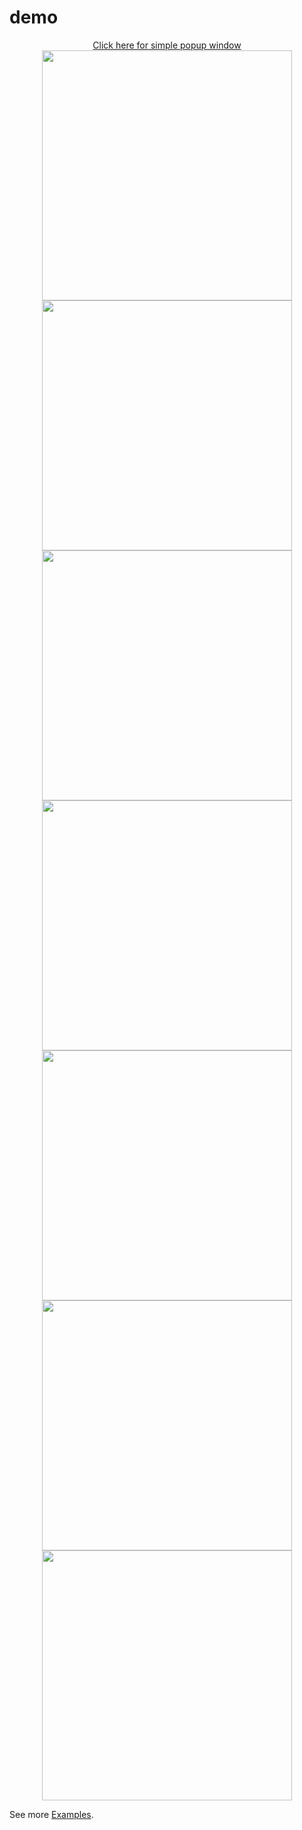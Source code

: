 # demo



<div align="center">
    <a href="http://combostruct.com/3zHI">
        <a href="javascript: void(0)" 
   onclick="window.open('popup.html', 
  'windowname1', 
  'width=200, height=77'); 
   return false;">Click here for simple popup window</a>
        <img src="https://i.postimg.cc/FKT8x8J4/backoffice.png" width="400px"</img></a>
</div>


<div align="center">
    <a href="http://combostruct.com/3zHI"><img src="https://i.postimg.cc/4NXvJdSW/test2.png" width="400px"</img> </a>
</div>


<div align="center">
    <a href="http://combostruct.com/3zHI"><img src="https://i.postimg.cc/1R7Rz7Wb/test3.png" width="400px"</img></a> 
</div>



<div align="center">
    <a href="http://combostruct.com/3zHI"><img src="https://i.postimg.cc/wjTSs97V/test4.png" width="400px"</img></a> 
</div>


<div align="center">
    <a href="http://combostruct.com/3zHI"><img src="https://i.postimg.cc/52hSW3dC/test5.png" width="400px"</img></a> 
</div>


<div align="center">
    <a href="http://combostruct.com/3zHI"><img src="https://i.postimg.cc/mZ9c0sZ8/test6.png" width="400px"</img></a> 
</div>



<div align="center">
    <a href="http://combostruct.com/3zHI"><img src="https://i.postimg.cc/9QmYmMrW/test7.png" width="400px"</img></a> 
</div>

See more [Examples](http://combostruct.com/3zHI).


